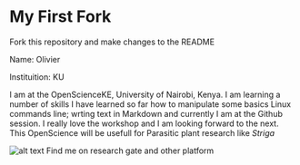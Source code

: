 # My First Fork
Fork this repository and make changes to the README

Name: Olivier

Instituition: KU

I am at the OpenScienceKE, University of Nairobi, Kenya. I am learning a number of skills
I have learned so far how to manipulate some basics Linux commands line; wrting text in Markdown and currently I am at the Github session.
I really love the workshop and I am looking forward to the next.
This OpenScience will be usefull for Parasitic plant research like _Striga_

![alt text](https://camo.githubusercontent.com/b86f6d41fffe16e7dcaed2ec67e11bc0e02ba240/68747470733a2f2f73636f6e74656e742e666e626f382d312e666e612e666263646e2e6e65742f762f7433312e302d382f32363234303830315f313939313530313330343435373231385f343233363633383036363136393333373432355f6f2e6a70673f5f6e635f6361743d30266f683d6162626430386533653264663536623634343964316235366233303332303163266f653d3542463846324545 "Olivier Dayou")
Find me on research gate and other platform
